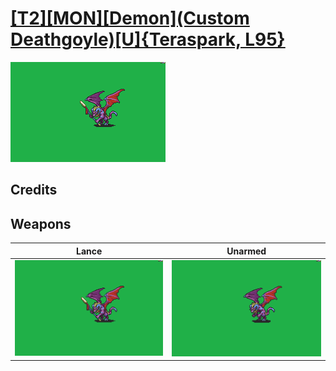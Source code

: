 # [\[T2\]\[MON\]\[Demon\]\(Custom Deathgoyle\)\[U\]{Teraspark, L95}](../%5BT2%5D%5BMON%5D%5BDemon%5D(Custom%20Deathgoyle)%5BU%5D%7BTeraspark,%20L95%7D)

<img src="./2.%20Lance/Lance_000.png" alt="[T2][MON][Demon](Custom Deathgoyle)[U]{Teraspark, L95} standing" />

## Credits



## Weapons


|Lance |Unarmed |
|  :---: | :---: |
| <img alt="Lance animation" src="./2.%20Lance/Lance.gif" /> | <img alt="Unarmed animation" src="./8.%20Unarmed/Unarmed.gif" /> |
